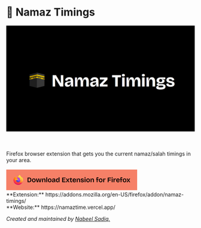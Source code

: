 # 🕋 Namaz Timings

[![Namaz Timings Banner](./images/banner.png)](https://github.com/nabeel-sadiq/namaz-timings)

<br>
<br>
Firefox browser extension that gets you the current namaz/salah timings in your area.
<br>
<br>

  <a href="https://addons.mozilla.org/en-US/firefox/addon/namaz-timings/">
    <img src="./images/download_btn.png" alt="Download Button" width="350">
  </a>
<br>
**Extension:** https://addons.mozilla.org/en-US/firefox/addon/namaz-timings/ <br>
**Website:** https://namaztime.vercel.app/
<br>

_Created and maintained by [Nabeel Sadiq.](https://github.com/nabeel-sadiq)_
